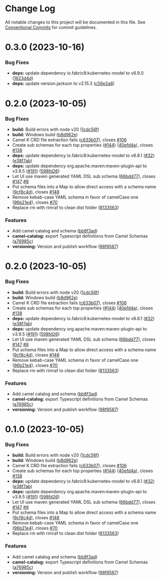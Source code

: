 # Change Log

All notable changes to this project will be documented in this file.
See [Conventional Commits](https://conventionalcommits.org) for commit guidelines.

# 0.3.0 (2023-10-16)

### Bug Fixes

* **deps:** update dependency io.fabric8:kubernetes-model to v6.9.0 ([1923d4d](https://github.com/KaotoIO/kaoto-next/commit/1923d4d09a1d4122eb0455f937221205a27b4cd1))
* **deps:** update version.jackson to v2.15.3 ([c56e2a6](https://github.com/KaotoIO/kaoto-next/commit/c56e2a66db78c026d7707eded2e0c3d4439837a3))

# 0.2.0 (2023-10-05)

### Bug Fixes

* **build:** Build errors with node v20 ([1cdc56f](https://github.com/KaotoIO/kaoto-next/commit/1cdc56fe96e3e46a1ac84e3423193c6d5c6406dd))
* **build:** Windows build ([b8d962e](https://github.com/KaotoIO/kaoto-next/commit/b8d962e0b86e4854277d354c53185a23e2ff9ed9))
* Camel K CRD file extraction fails ([c633b07](https://github.com/KaotoIO/kaoto-next/commit/c633b07c419fad48f0e4b65b3f4a0687819aa4ba)), closes [#106](https://github.com/KaotoIO/kaoto-next/issues/106)
* Create sub schemas for each top properties ([#144](https://github.com/KaotoIO/kaoto-next/issues/144)) ([40efd4a](https://github.com/KaotoIO/kaoto-next/commit/40efd4a18af9e4da20394943979f5c2a58fe8e8f)), closes [#138](https://github.com/KaotoIO/kaoto-next/issues/138)
* **deps:** update dependency io.fabric8:kubernetes-model to v6.8.1 ([#32](https://github.com/KaotoIO/kaoto-next/issues/32)) ([e38f7ab](https://github.com/KaotoIO/kaoto-next/commit/e38f7abaca83504927ac5e5bee16f9a80f5a27f4))
* **deps:** update dependency org.apache.maven:maven-plugin-api to v3.9.5 ([#191](https://github.com/KaotoIO/kaoto-next/issues/191)) ([598fd26](https://github.com/KaotoIO/kaoto-next/commit/598fd26665b08cba3692685dd5ac158245fc2fde))
* Let UI use maven generated YAML DSL sub schema ([66bdd77](https://github.com/KaotoIO/kaoto-next/commit/66bdd7704c87d2d29c602d36557f10d5ddba5ba5)), closes [#147](https://github.com/KaotoIO/kaoto-next/issues/147) [#8](https://github.com/KaotoIO/kaoto-next/issues/8)
* Put schema files into a Map to allow direct access with a schema name ([9cf8c4d](https://github.com/KaotoIO/kaoto-next/commit/9cf8c4d538908732b23198d394e0dcfa95f283ff)), closes [#148](https://github.com/KaotoIO/kaoto-next/issues/148)
* Remove kebab-case YAML schema in favor of camelCase one ([96b21e4](https://github.com/KaotoIO/kaoto-next/commit/96b21e48d1b483ce0dae46d6b28a53c02d1ebdad)), closes [#70](https://github.com/KaotoIO/kaoto-next/issues/70)
* Replace rm with rimraf to clean dist folder ([8133563](https://github.com/KaotoIO/kaoto-next/commit/81335630d329ea6b0e7c21a1d3c045ed89ff4e00))

### Features

* Add camel catalog and schema ([bb8f3ad](https://github.com/KaotoIO/kaoto-next/commit/bb8f3ad9dadfe6fe71f22fe8dbb1986d23830986))
* **camel-catalog:** export Typescript definitions from Camel Schemas ([a76985c](https://github.com/KaotoIO/kaoto-next/commit/a76985c78871f70ff8a15af97afe53970c26fc78))
* **versioning:** Version and publish workflow ([98f9587](https://github.com/KaotoIO/kaoto-next/commit/98f95879076cd066d1e0cb83d9556468c1277e7a))

# 0.2.0 (2023-10-05)

### Bug Fixes

* **build:** Build errors with node v20 ([1cdc56f](https://github.com/KaotoIO/kaoto-next/commit/1cdc56fe96e3e46a1ac84e3423193c6d5c6406dd))
* **build:** Windows build ([b8d962e](https://github.com/KaotoIO/kaoto-next/commit/b8d962e0b86e4854277d354c53185a23e2ff9ed9))
* Camel K CRD file extraction fails ([c633b07](https://github.com/KaotoIO/kaoto-next/commit/c633b07c419fad48f0e4b65b3f4a0687819aa4ba)), closes [#106](https://github.com/KaotoIO/kaoto-next/issues/106)
* Create sub schemas for each top properties ([#144](https://github.com/KaotoIO/kaoto-next/issues/144)) ([40efd4a](https://github.com/KaotoIO/kaoto-next/commit/40efd4a18af9e4da20394943979f5c2a58fe8e8f)), closes [#138](https://github.com/KaotoIO/kaoto-next/issues/138)
* **deps:** update dependency io.fabric8:kubernetes-model to v6.8.1 ([#32](https://github.com/KaotoIO/kaoto-next/issues/32)) ([e38f7ab](https://github.com/KaotoIO/kaoto-next/commit/e38f7abaca83504927ac5e5bee16f9a80f5a27f4))
* **deps:** update dependency org.apache.maven:maven-plugin-api to v3.9.5 ([#191](https://github.com/KaotoIO/kaoto-next/issues/191)) ([598fd26](https://github.com/KaotoIO/kaoto-next/commit/598fd26665b08cba3692685dd5ac158245fc2fde))
* Let UI use maven generated YAML DSL sub schema ([66bdd77](https://github.com/KaotoIO/kaoto-next/commit/66bdd7704c87d2d29c602d36557f10d5ddba5ba5)), closes [#147](https://github.com/KaotoIO/kaoto-next/issues/147) [#8](https://github.com/KaotoIO/kaoto-next/issues/8)
* Put schema files into a Map to allow direct access with a schema name ([9cf8c4d](https://github.com/KaotoIO/kaoto-next/commit/9cf8c4d538908732b23198d394e0dcfa95f283ff)), closes [#148](https://github.com/KaotoIO/kaoto-next/issues/148)
* Remove kebab-case YAML schema in favor of camelCase one ([96b21e4](https://github.com/KaotoIO/kaoto-next/commit/96b21e48d1b483ce0dae46d6b28a53c02d1ebdad)), closes [#70](https://github.com/KaotoIO/kaoto-next/issues/70)
* Replace rm with rimraf to clean dist folder ([8133563](https://github.com/KaotoIO/kaoto-next/commit/81335630d329ea6b0e7c21a1d3c045ed89ff4e00))

### Features

* Add camel catalog and schema ([bb8f3ad](https://github.com/KaotoIO/kaoto-next/commit/bb8f3ad9dadfe6fe71f22fe8dbb1986d23830986))
* **camel-catalog:** export Typescript definitions from Camel Schemas ([a76985c](https://github.com/KaotoIO/kaoto-next/commit/a76985c78871f70ff8a15af97afe53970c26fc78))
* **versioning:** Version and publish workflow ([98f9587](https://github.com/KaotoIO/kaoto-next/commit/98f95879076cd066d1e0cb83d9556468c1277e7a))

# 0.1.0 (2023-10-05)

### Bug Fixes

* **build:** Build errors with node v20 ([1cdc56f](https://github.com/KaotoIO/kaoto-next/commit/1cdc56fe96e3e46a1ac84e3423193c6d5c6406dd))
* **build:** Windows build ([b8d962e](https://github.com/KaotoIO/kaoto-next/commit/b8d962e0b86e4854277d354c53185a23e2ff9ed9))
* Camel K CRD file extraction fails ([c633b07](https://github.com/KaotoIO/kaoto-next/commit/c633b07c419fad48f0e4b65b3f4a0687819aa4ba)), closes [#106](https://github.com/KaotoIO/kaoto-next/issues/106)
* Create sub schemas for each top properties ([#144](https://github.com/KaotoIO/kaoto-next/issues/144)) ([40efd4a](https://github.com/KaotoIO/kaoto-next/commit/40efd4a18af9e4da20394943979f5c2a58fe8e8f)), closes [#138](https://github.com/KaotoIO/kaoto-next/issues/138)
* **deps:** update dependency io.fabric8:kubernetes-model to v6.8.1 ([#32](https://github.com/KaotoIO/kaoto-next/issues/32)) ([e38f7ab](https://github.com/KaotoIO/kaoto-next/commit/e38f7abaca83504927ac5e5bee16f9a80f5a27f4))
* **deps:** update dependency org.apache.maven:maven-plugin-api to v3.9.5 ([#191](https://github.com/KaotoIO/kaoto-next/issues/191)) ([598fd26](https://github.com/KaotoIO/kaoto-next/commit/598fd26665b08cba3692685dd5ac158245fc2fde))
* Let UI use maven generated YAML DSL sub schema ([66bdd77](https://github.com/KaotoIO/kaoto-next/commit/66bdd7704c87d2d29c602d36557f10d5ddba5ba5)), closes [#147](https://github.com/KaotoIO/kaoto-next/issues/147) [#8](https://github.com/KaotoIO/kaoto-next/issues/8)
* Put schema files into a Map to allow direct access with a schema name ([9cf8c4d](https://github.com/KaotoIO/kaoto-next/commit/9cf8c4d538908732b23198d394e0dcfa95f283ff)), closes [#148](https://github.com/KaotoIO/kaoto-next/issues/148)
* Remove kebab-case YAML schema in favor of camelCase one ([96b21e4](https://github.com/KaotoIO/kaoto-next/commit/96b21e48d1b483ce0dae46d6b28a53c02d1ebdad)), closes [#70](https://github.com/KaotoIO/kaoto-next/issues/70)
* Replace rm with rimraf to clean dist folder ([8133563](https://github.com/KaotoIO/kaoto-next/commit/81335630d329ea6b0e7c21a1d3c045ed89ff4e00))

### Features

* Add camel catalog and schema ([bb8f3ad](https://github.com/KaotoIO/kaoto-next/commit/bb8f3ad9dadfe6fe71f22fe8dbb1986d23830986))
* **camel-catalog:** export Typescript definitions from Camel Schemas ([a76985c](https://github.com/KaotoIO/kaoto-next/commit/a76985c78871f70ff8a15af97afe53970c26fc78))
* **versioning:** Version and publish workflow ([98f9587](https://github.com/KaotoIO/kaoto-next/commit/98f95879076cd066d1e0cb83d9556468c1277e7a))
